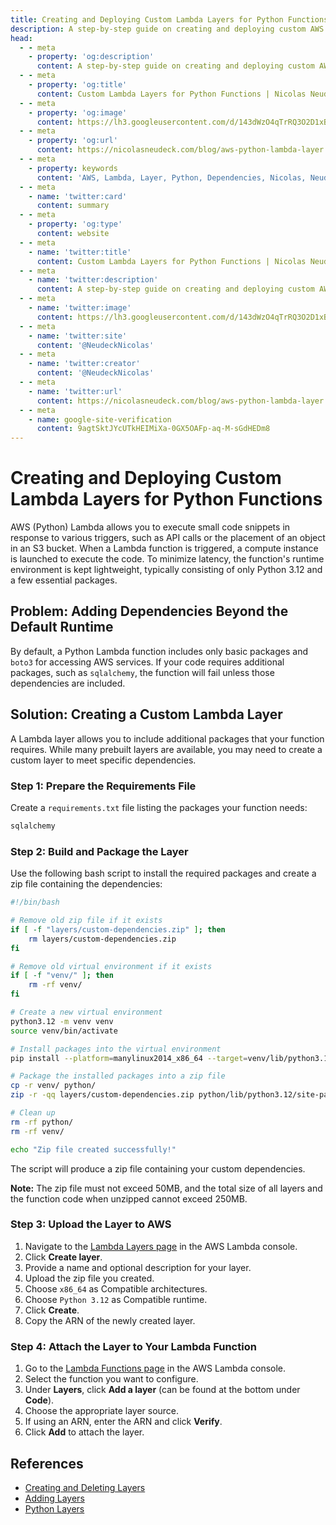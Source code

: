 ```yaml
---
title: Creating and Deploying Custom Lambda Layers for Python Functions
description: A step-by-step guide on creating and deploying custom AWS Lambda layers to include additional Python dependencies, featuring a bash script for building layers locally.
head:
  - - meta
    - property: 'og:description'
      content: A step-by-step guide on creating and deploying custom AWS Lambda layers to include additional Python dependencies, featuring a bash script for building layers locally.
  - - meta
    - property: 'og:title'
      content: Custom Lambda Layers for Python Functions | Nicolas Neudeck
  - - meta
    - property: 'og:image'
      content: https://lh3.googleusercontent.com/d/143dWzO4qTrRQ3O2D1xBh7h7z6Udba_a4
  - - meta
    - property: 'og:url'
      content: https://nicolasneudeck.com/blog/aws-python-lambda-layer
  - - meta
    - property: keywords
      content: 'AWS, Lambda, Layer, Python, Dependencies, Nicolas, Neudeck'
  - - meta
    - name: 'twitter:card'
      content: summary
  - - meta
    - property: 'og:type'
      content: website
  - - meta
    - name: 'twitter:title'
      content: Custom Lambda Layers for Python Functions | Nicolas Neudeck
  - - meta
    - name: 'twitter:description'
      content: A step-by-step guide on creating and deploying custom AWS Lambda layers to include additional Python dependencies, featuring a bash script for building layers locally.
  - - meta
    - name: 'twitter:image'
      content: https://lh3.googleusercontent.com/d/143dWzO4qTrRQ3O2D1xBh7h7z6Udba_a4
  - - meta
    - name: 'twitter:site'
      content: '@NeudeckNicolas'
  - - meta
    - name: 'twitter:creator'
      content: '@NeudeckNicolas'
  - - meta
    - name: 'twitter:url'
      content: https://nicolasneudeck.com/blog/aws-python-lambda-layer
  - - meta
    - name: google-site-verification
      content: 9agtSktJYcUTkHEIMiXa-0GX5OAFp-aq-M-sGdHEDm8
---
```

<script setup>
import Hero from '../../components/Hero.vue'
import Share from '../../components/Share.vue'
const prettyDate = (date) => {
  const options = { year: 'numeric', month: 'long', day: 'numeric' };
  return new Date(date).toLocaleDateString('en-US', options);
};
const empty_string = ""
const title = "Creating and Deploying Custom Lambda Layers for Python Functions"
const shortDescription = "A step-by-step guide on creating and deploying custom AWS Lambda layers to include additional Python dependencies, featuring a bash script for building layers locally."
const subtitle = "2024-09-02"
const tags = [
      "AWS",
      "Lambda",
      "Layer",
      "Python",
      "Dependencies"
    ]
</script>
# Creating and Deploying Custom Lambda Layers for Python Functions
<Hero :title="empty_string" :subtitle="prettyDate(subtitle)"/>
<Share :title="title" :shortDescription="shortDescription" :tags="tags"/>

AWS (Python) Lambda allows you to execute small code snippets in response to various triggers, such as API calls or the placement of an object in an S3 bucket. When a Lambda function is triggered, a compute instance is launched to execute the code. To minimize latency, the function's runtime environment is kept lightweight, typically consisting of only Python 3.12 and a few essential packages.

## Problem: Adding Dependencies Beyond the Default Runtime

By default, a Python Lambda function includes only basic packages and `boto3` for accessing AWS services. If your code requires additional packages, such as `sqlalchemy`, the function will fail unless those dependencies are included.

## Solution: Creating a Custom Lambda Layer

A Lambda layer allows you to include additional packages that your function requires. While many prebuilt layers are available, you may need to create a custom layer to meet specific dependencies.

### Step 1: Prepare the Requirements File

Create a `requirements.txt` file listing the packages your function needs:

```txt
sqlalchemy
```

### Step 2: Build and Package the Layer

Use the following bash script to install the required packages and create a zip file containing the dependencies:

```bash
#!/bin/bash

# Remove old zip file if it exists
if [ -f "layers/custom-dependencies.zip" ]; then
    rm layers/custom-dependencies.zip
fi

# Remove old virtual environment if it exists
if [ -f "venv/" ]; then
    rm -rf venv/
fi

# Create a new virtual environment
python3.12 -m venv venv
source venv/bin/activate

# Install packages into the virtual environment
pip install --platform=manylinux2014_x86_64 --target=venv/lib/python3.12/site-packages/ --python-version=3.12 --only-binary=:all: -r requirements.txt

# Package the installed packages into a zip file
cp -r venv/ python/
zip -r -qq layers/custom-dependencies.zip python/lib/python3.12/site-packages -x '*boto3*' -x '*botocore*'

# Clean up
rm -rf python/
rm -rf venv/

echo "Zip file created successfully!"
```

The script will produce a zip file containing your custom dependencies.

**Note:** The zip file must not exceed 50MB, and the total size of all layers and the function code when unzipped cannot exceed 250MB.

### Step 3: Upload the Layer to AWS

1. Navigate to the [Lambda Layers page](https://console.aws.amazon.com/lambda/home#/layers) in the AWS Lambda console.
2. Click **Create layer**.
3. Provide a name and optional description for your layer.
4. Upload the zip file you created.
5. Choose `x86_64` as Compatible architectures.
6. Choose `Python 3.12` as Compatible runtime.
7. Click **Create**.
8. Copy the ARN of the newly created layer.

### Step 4: Attach the Layer to Your Lambda Function

1. Go to the [Lambda Functions page](https://console.aws.amazon.com/lambda/home#/functions) in the AWS Lambda console.
2. Select the function you want to configure.
3. Under **Layers**, click **Add a layer** (can be found at the bottom under **Code**).
4. Choose the appropriate layer source.
5. If using an ARN, enter the ARN and click **Verify**.
6. Click **Add** to attach the layer.

## References

- [Creating and Deleting Layers](https://docs.aws.amazon.com/lambda/latest/dg/creating-deleting-layers.html)
- [Adding Layers](https://docs.aws.amazon.com/lambda/latest/dg/adding-layers.html)
- [Python Layers](https://docs.aws.amazon.com/lambda/latest/dg/python-layers.html)